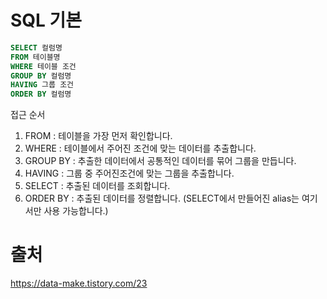 # SQL 기본
```sql
SELECT 컬럼명
FROM 테이블명
WHERE 테이블 조건
GROUP BY 컬럼명
HAVING 그룹 조건
ORDER BY 컬럼명
```
접근 순서
1. FROM : 테이블을 가장 먼저 확인합니다.
2. WHERE : 테이블에서 주어진 조건에 맞는 데이터를 추출합니다.
3. GROUP BY : 추출한 데이터에서 공통적인 데이터를 묶어 그룹을 만듭니다.
4. HAVING : 그룹 중 주어진조건에 맞는 그룹을 추출합니다.
5. SELECT : 추출된 데이터를 조회합니다.
6. ORDER BY : 추출된 데이터를 정렬합니다. (SELECT에서 만들어진 alias는 여기서만 사용 가능합니다.)

# 출처
https://data-make.tistory.com/23
